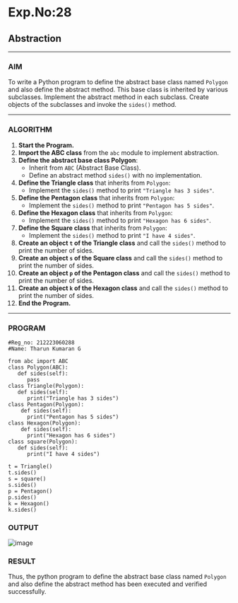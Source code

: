 # Exp.No:28  
## Abstraction

---

### AIM  
To write a Python program to define the abstract base class named `Polygon` and also define the abstract method. This base class is inherited by various subclasses. Implement the abstract method in each subclass. Create objects of the subclasses and invoke the `sides()` method.

---

### ALGORITHM

1. **Start the Program.**
2. **Import the ABC class** from the `abc` module to implement abstraction.
3. **Define the abstract base class Polygon**:
   - Inherit from `ABC` (Abstract Base Class).
   - Define an abstract method `sides()` with no implementation.
4. **Define the Triangle class** that inherits from `Polygon`:
   - Implement the `sides()` method to print `"Triangle has 3 sides"`.
5. **Define the Pentagon class** that inherits from `Polygon`:
   - Implement the `sides()` method to print `"Pentagon has 5 sides"`.
6. **Define the Hexagon class** that inherits from `Polygon`:
   - Implement the `sides()` method to print `"Hexagon has 6 sides"`.
7. **Define the Square class** that inherits from `Polygon`:
   - Implement the `sides()` method to print `"I have 4 sides"`.
8. **Create an object `t` of the Triangle class** and call the `sides()` method to print the number of sides.
9. **Create an object `s` of the Square class** and call the `sides()` method to print the number of sides.
10. **Create an object `p` of the Pentagon class** and call the `sides()` method to print the number of sides.
11. **Create an object `k` of the Hexagon class** and call the `sides()` method to print the number of sides.
12. **End the Program.**

---

### PROGRAM

```
#Reg_no: 212223060288
#Name: Tharun Kumaran G

from abc import ABC  
class Polygon(ABC): 
   def sides(self):   
      pass  
class Triangle(Polygon):   
   def sides(self):   
      print("Triangle has 3 sides")   
class Pentagon(Polygon):   
    def sides(self):   
      print("Pentagon has 5 sides")   
class Hexagon(Polygon):
    def sides(self):   
      print("Hexagon has 6 sides") 
class square(Polygon):   
   def sides(self):   
      print("I have 4 sides")   
   
t = Triangle()   
t.sides() 
s = square()
s.sides()
p = Pentagon()   
p.sides() 
k = Hexagon()   
k.sides()

```

### OUTPUT

![image](https://github.com/user-attachments/assets/cee322f0-214d-43fe-9e72-19ebb1483e77)

### RESULT

Thus, the python program to define the abstract base class named `Polygon` and also define the abstract method has been executed and verified successfully.
